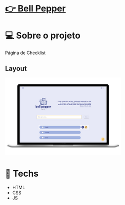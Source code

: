 # <a href="https://darllen.github.io/bellpepper/" target="_blank">👉 Bell Pepper</a>

# 💻 Sobre o projeto
<p>Página de Checklist</p>


## Layout
![Desktop Layout](img/desktop.png "Title")

# 🚀 **Techs**

- HTML
- CSS
- JS

